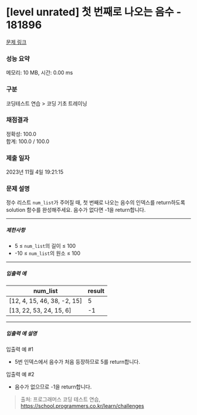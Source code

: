 # [level unrated] 첫 번째로 나오는 음수 - 181896 

[문제 링크](https://school.programmers.co.kr/learn/courses/30/lessons/181896) 

### 성능 요약

메모리: 10 MB, 시간: 0.00 ms

### 구분

코딩테스트 연습 > 코딩 기초 트레이닝

### 채점결과

정확성: 100.0<br/>합계: 100.0 / 100.0

### 제출 일자

2023년 11월 4일 19:21:15

### 문제 설명

<p>정수 리스트 <code>num_list</code>가 주어질 때, 첫 번째로 나오는 음수의 인덱스를 return하도록 solution 함수를 완성해주세요. 음수가 없다면 -1을 return합니다.</p>

<hr>

<h5>제한사항</h5>

<ul>
<li>5 ≤ <code>num_list</code>의 길이 ≤ 100</li>
<li>-10 ≤ <code>num_list</code>의 원소 ≤ 100</li>
</ul>

<hr>

<h5>입출력 예</h5>
<table class="table">
        <thead><tr>
<th>num_list</th>
<th>result</th>
</tr>
</thead>
        <tbody><tr>
<td>[12, 4, 15, 46, 38, -2, 15]</td>
<td>5</td>
</tr>
<tr>
<td>[13, 22, 53, 24, 15, 6]</td>
<td>-1</td>
</tr>
</tbody>
      </table>
<hr>

<h5>입출력 예 설명</h5>

<p>입출력 예 #1</p>

<ul>
<li>5번 인덱스에서 음수가 처음 등장하므로 5를 return합니다.</li>
</ul>

<p>입출력 예 #2</p>

<ul>
<li>음수가 없으므로 -1을 return합니다.</li>
</ul>


> 출처: 프로그래머스 코딩 테스트 연습, https://school.programmers.co.kr/learn/challenges